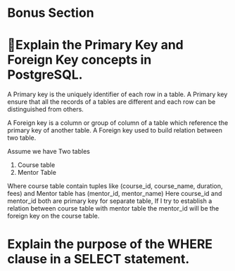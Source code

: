 # Bonus Section

# :dart:Explain the Primary Key and Foreign Key concepts in PostgreSQL.

A Primary key is the uniquely identifier of each row in a table. A Primary key ensure that all the records of a tables are different and each row can be distinguished from others.

A Foreign key is a column or group of column of a table which reference the primary key of another table. A Foreign key used to build relation between two table.

Assume we have Two tables  
1. Course table 
2. Mentor Table 
 
Where course table contain tuples like (course_id, course_name, duration, fees) and Mentor table has (mentor_id, mentor_name)
Here course_id and mentor_id both are primary key for separate table, If I try to establish a relation between course table with mentor table the mentor_id will be the foreign key on the course table.

# Explain the purpose of the WHERE clause in a SELECT statement.